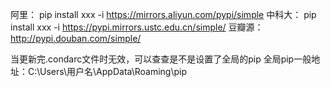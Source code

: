 阿里：
pip install xxx -i https://mirrors.aliyun.com/pypi/simple
中科大：
pip install xxx -i https://pypi.mirrors.ustc.edu.cn/simple/
豆瓣源：
http://pypi.douban.com/simple/

当更新完.condarc文件时无效，可以查查是不是设置了全局的pip
全局pip一般地址：C:\Users\用户名\AppData\Roaming\pip